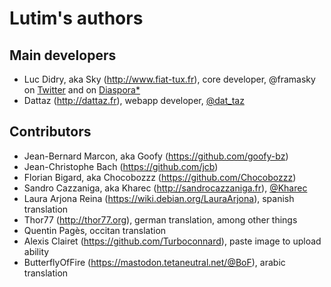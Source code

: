 # Lutim's authors

## Main developers

* Luc Didry, aka Sky (<http://www.fiat-tux.fr>), core developer, @framasky on [Twitter](https://twitter.com/framasky) and on [Diaspora*](https://framasphere.org/public/framasky)
* Dattaz (<http://dattaz.fr>), webapp developer, [@dat_taz](https://twitter.com/dat_taz)

## Contributors

* Jean-Bernard Marcon, aka Goofy (<https://github.com/goofy-bz>)
* Jean-Christophe Bach (<https://github.com/jcb>)
* Florian Bigard, aka Chocobozzz (<https://github.com/Chocobozzz>)
* Sandro Cazzaniga, aka Kharec (<http://sandrocazzaniga.fr>), [@Kharec](https://twitter.com/Kharec)
* Laura Arjona Reina (<https://wiki.debian.org/LauraArjona>), spanish translation
* Thor77 (<http://thor77.org>), german translation, among other things
* Quentin Pagès, occitan translation
* Alexis Clairet (<https://github.com/Turboconnard>), paste image to upload ability
* ButterflyOfFire (<https://mastodon.tetaneutral.net/@BoF>), arabic translation
